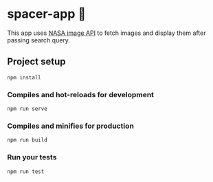 # spacer-app 🚀

This app uses [NASA image API](https://images.nasa.gov/docs/images.nasa.gov_api_docs.pdf) to fetch images and display them after passing search query.

## Project setup
```
npm install
```

### Compiles and hot-reloads for development
```
npm run serve
```

### Compiles and minifies for production
```
npm run build
```

### Run your tests
```
npm run test
```

